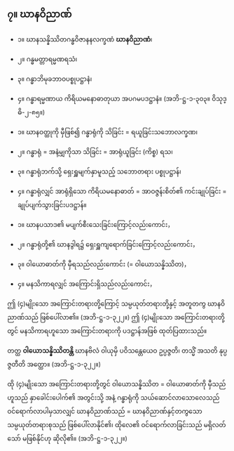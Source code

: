 ## ၇။ ဃာနဝိညာဏ်

- ၁။ ဃာနသန္နိဿိတဂန္ဓဝိဇာနနလက္ခဏံ **ဃာနဝိညာဏံ**၊
- ၂။ ဂန္ဓမတ္တာရမ္မဏရသံ၊
- ၃။ ဂန္ဓာဘိမုခဘာဝပစ္စုပဋ္ဌာနံ၊
- ၄။ ဂန္ဓာရမ္မဏာယ ကိရိယမနောဓာတုယာ အပဂမပဒဋ္ဌာနံ။ (အဘိ-ဋ္ဌ-၁-၃၀၃။ ဝိသုဒ္ဓိ-၂-၈၅။)

- ၁။ ဃာနဝတ္ထုကို မှီဖြစ်၍ ဂန္ဓာရုံကို သိခြင်း = ရယူခြင်းသဘော<r>လက္ခဏ၊</r>

- ၂။ ဂန္ဓာရုံ = အနံ့မျှကိုသာ သိခြင်း = အာရုံယူခြင်း <r>(ကိစ္စ) ရသ၊</r>

- ၃။ ဂန္ဓာရုံဘက်သို့ ရှေးရှူမျက်နှာမူသည့် သဘောတရား <r>ပစ္စုပဋ္ဌာန်၊</r>

- ၄။ ဂန္ဓာရုံလျှင် အာရုံရှိသော ကိရိယမနောဓာတ် = အာဝဇ္ဇန်းစိတ်၏ ကင်းချုပ်ခြင်း = ချုပ်ပျက်သွားခြင်း<r>ပဒဋ္ဌာန်။</r>

- ၁။ ဃာနပသာဒ၏ မပျက်စီးသေးခြင်းကြောင့်လည်းကောင်း，

- ၂။ ဂန္ဓာရုံတို့၏ ဃာနဒွါရ၌ ရှေးရှူကျရောက်ခြင်းကြောင့်လည်းကောင်း，

- ၃။ ဝါယောဓာတ်ကို မှီရသည်လည်းကောင်း (= ဝါယောသန္နိဿိတ)，

- ၄။ မနသိကာရလျှင် အကြောင်းရှိသည်လည်းကောင်း，

ဤ (၄)မျိုးသော အကြောင်းတရားတို့ကြောင့် သမ္ပယုတ်တရားတို့နှင့် အတူတကွ ဃာနဝိညာဏ်သည် ဖြစ်ပေါ်လာ၏။ (အဘိ-ဋ္ဌ-၁-၃၂၂။) 
ဤ (၄)မျိုးသော အကြောင်းတရားတို့တွင် မနသိကာရဟူသော အကြောင်းတရားကို ပဒဋ္ဌာန်အဖြစ် ထုတ်ပြထားသည်။

တတ္ထ **ဝါယောသန္နိဿိတန္တိ**  ဃာနဗိလံ ဝါယုမှိ ပဝိသန္တေယေဝ ဥပ္ပဇ္ဇတိ၊ တသ္မိံ အသတိ နုပ္ပဇ္ဇတီတိ အတ္ထော။ (အဘိ-ဋ္ဌ-၁-၃၂၂။)

ထို (၄)မျိုးသော အကြောင်းတရားတို့တွင် ဝါယောသန္နိဿိတ = ဝါယောဓာတ်ကို မှီသည် ဟူသည် နှာခေါင်းပေါက်၏ အတွင်းသို့ အနံ့ ဂန္ဓာရုံကို သယ်ဆောင်လာသောလေသည် ဝင်ရောက်လာပါမှသာလျှင် ဃာနဝိညာဏ်သည် = ဃာနဝိညာဏ်နှင့်တကွသော သမ္ပယုတ်တရားစုသည် ဖြစ်ပေါ်လာနိုင်၏၊ ထိုလေ၏ ဝင်ရောက်လာခြင်းသည် မရှိလတ်သော် မဖြစ်နိုင်ဟု ဆိုလို၏။ (အဘိ-ဋ္ဌ-၁-၃၂၂။)